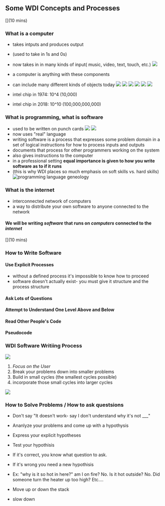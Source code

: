 ## Some WDI Concepts and Processes

[](10 mins)
### What is a computer
- takes intputs and produces output
- (used to take in 1s and 0s)
- now takes in in many kinds of input( music, video, text, touch, etc.)
![](https://i1.wp.com/techmits.com/wp-content/uploads/2017/11/Basic-Computer-Architecture.jpg?resize=852%2C465&ssl=1)
- a computer is anything with these components
- can include many different kinds of objects today
![](https://images-na.ssl-images-amazon.com/images/I/91JegIxgwML._UY606_.jpg)
![](https://www.thegoodguys.com.au/wcsstore/TGGCAS/idcplg?IdcService=GET_FILE&RevisionSelectionMethod=LatestReleased&noSaveAs=1&dDocName=50045261_493701&Rendition=ZOOMIMAGE)
![](https://ideascdn.lego.com/community/projects/50a/447/4647075-o_1bktgen9e1vl566mhsf1vdq1qe2c-fz_xjoDpK7ZBxA-thumbnail-full.jpg)
![](https://encrypted-tbn0.gstatic.com/images?q=tbn:ANd9GcTP_2KfGhpduVqXIQEHt24zZp5qc-X0xrGRQXMQrUAfvSrDFXyv)
![](https://images-na.ssl-images-amazon.com/images/I/61nCugcyGEL._SL1200_.jpg)
![](https://cdn.arstechnica.net/wp-content/uploads/2014/10/9471863714_4c296d318c_z.jpg)

- intel chip in 1974: 10^4 (10,000)
- intel chip in 2018: 10^10 (100,000,000,000)

### What is programming, what is software
- used to be written on punch cards
![](https://media.gettyimages.com/photos/historic-image-of-a-stack-of-punch-cards-in-a-card-reader-input-picture-id128617616?s=612x612)
![](https://media.wired.com/photos/59325cb24dc9b45ccec5d72a/master/w_1000,c_limit/us__en_us__ibm100__punched_card__hand_cards__940x727.jpg)
- now uses "real" language
- writing software is a process that expresses some problem domain in a set of logical instructions for how to process inputs and outputs
- documents that process for other programmers working on the system
- also gives instructions to the computer
- in a professional setting **equal importance is given to how you write software as to if it runs**
- (this is why WDI places so much emphasis on soft skills vs. hard skills)
![programming language geneology](./_assets/ge.png)


### What is the internet
- interconnected network of computers
- a way to distribute your own software to anyone connected to the network

#### We will be writing *software* that runs on *computers* connected to the *internet*

[](10 mins)
### How to Write Software

#### Use Explicit Processes

- without a defined process it's impossible to know how to proceed
- software doesn't actually exist- you must give it structure and the process structure

#### Ask Lots of Questions

#### Attempt to Understand One Level Above and Below

#### Read Other People's Code

#### Pseudocode

### WDI Software Writiing Process
![](https://camo.githubusercontent.com/5cc54b35d7ebaaa4d73247cd010728a7d9aba6cd/68747470733a2f2f692e696d6775722e636f6d2f794a4d564f39312e706e67)

1. *Focus on the User*
1. Break your problems down into smaller problems
1. Build in small cycles (the smallest cycles possible)
1. incorporate those small cycles into larger cycles

![](https://zenmeco.in/images/sdlc.png)

### How to Solve Problems / How to ask questsions

- Don't say "It doesn't work- say I don't understand why it's not ___"

- Ananlyze your problems and come up with a hypothysis

- Express your explicit hypotheses

- Test your hypothisis

- If it's correct, you know what question to ask.

- If it's wrong you need a new hypothisis

- Ex: "why is it so hot in here?" am I on fire? No. Is it hot outside? No. Did someone turn the heater up too high? Etc....

- Move up or down the stack

- slow down
